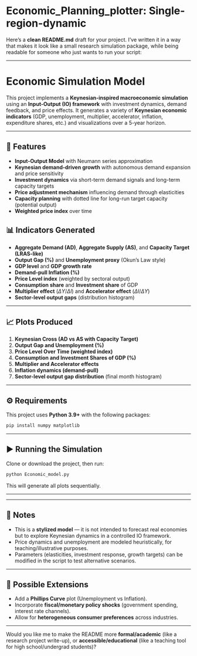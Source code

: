 # Economic_Planning_plotter: Single-region-dynamic

Here’s a **clean README.md** draft for your project. I’ve written it in a way that makes it look like a small research simulation package, while being readable for someone who just wants to run your script:

---

# Economic Simulation Model

This project implements a **Keynesian-inspired macroeconomic simulation** using an **Input-Output (IO) framework** with investment dynamics, demand feedback, and price effects.
It generates a variety of **Keynesian economic indicators** (GDP, unemployment, multiplier, accelerator, inflation, expenditure shares, etc.) and visualizations over a 5-year horizon.

---

## 📌 Features

* **Input-Output Model** with Neumann series approximation
* **Keynesian demand-driven growth** with autonomous demand expansion and price sensitivity
* **Investment dynamics** via short-term demand signals and long-term capacity targets
* **Price adjustment mechanism** influencing demand through elasticities
* **Capacity planning** with dotted line for long-run target capacity (potential output)
* **Weighted price index** over time

## 📊 Indicators Generated

* **Aggregate Demand (AD)**, **Aggregate Supply (AS)**, and **Capacity Target (LRAS-like)**
* **Output Gap (%)** and **Unemployment proxy** (Okun’s Law style)
* **GDP level** and **GDP growth rate**
* **Demand-pull Inflation (%)**
* **Price Level index** (weighted by sectoral output)
* **Consumption share** and **Investment share** of GDP
* **Multiplier effect** ($ΔY/ΔI$) and **Accelerator effect** ($ΔI/ΔY$)
* **Sector-level output gaps** (distribution histogram)

---

## 📈 Plots Produced

1. **Keynesian Cross (AD vs AS with Capacity Target)**
2. **Output Gap and Unemployment (%)**
3. **Price Level Over Time (weighted index)**
4. **Consumption and Investment Shares of GDP (%)**
5. **Multiplier and Accelerator effects**
6. **Inflation dynamics (demand-pull)**
7. **Sector-level output gap distribution** (final month histogram)

---

## ⚙️ Requirements

This project uses **Python 3.9+** with the following packages:

```bash
pip install numpy matplotlib
```

---

## ▶️ Running the Simulation

Clone or download the project, then run:

```bash
python Economic_model.py
```

This will generate all plots sequentially.

---
---

## 🧠 Notes

* This is a **stylized model** — it is not intended to forecast real economies but to explore Keynesian dynamics in a controlled IO framework.
* Price dynamics and unemployment are modeled heuristically, for teaching/illustrative purposes.
* Parameters (elasticities, investment response, growth targets) can be modified in the script to test alternative scenarios.

---

## 🔮 Possible Extensions

* Add a **Phillips Curve** plot (Unemployment vs Inflation).
* Incorporate **fiscal/monetary policy shocks** (government spending, interest rate channels).
* Allow for **heterogeneous consumer preferences** across industries.

---

Would you like me to make the README more **formal/academic** (like a research project write-up), or **accessible/educational** (like a teaching tool for high school/undergrad students)?
